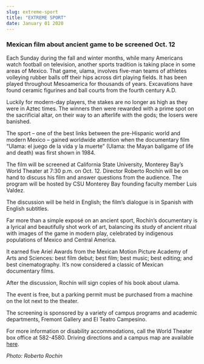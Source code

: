 ```yaml
---
slug: extreme-sport
title: "EXTREME SPORT"
date: January 01 2020
---
```


 
<h3>Mexican film about ancient game to be screened Oct. 12</h3>
<p>
  Each Sunday during the fall and winter months, while many Americans watch
  football on television, another sports tradition is taking place in some areas
  of Mexico. That game, ulama, involves five-man teams of athletes volleying
  rubber balls off their hips across dirt playing fields. It has been played
  throughout Mesoamerica for thousands of years. Excavations have found ceramic
  figurines and ball courts from the fourth century A.D.
</p>
<p>
  Luckily for modern-day players, the stakes are no longer as high as they were
  in Aztec times. The winners then were rewarded with a prime spot on the
  sacrificial altar, on their way to an afterlife with the gods; the losers were
  banished.
</p>
<p>
  The sport – one of the best links between the pre-Hispanic world and modern
  Mexico – gained worldwide attention when the documentary film “Ulama: el juego
  de la vida y la muerte” (Ulama: the Mayan ballgame of life and death) was
  first shown in 1984.
</p>
<p>
  The film will be screened at California State University, Monterey Bay’s World
  Theater at 7:30 p.m. on Oct. 12. Director Roberto Rochín will be on hand to
  discuss his film and answer questions from the audience. The program will be
  hosted by CSU Monterey Bay founding faculty member Luis Valdez.
</p>
<p>
  The discussion will be held in English; the film’s dialogue is in Spanish with
  English subtitles.
</p>
<p>
  Far more than a simple exposé on an ancient sport, Rochín’s documentary is a
  lyrical and beautifully shot work of art, balancing its study of ancient
  ritual with images of the game in modern play, celebrated by indigenous
  populations of Mexico and Central America.
</p>
<p>
  It earned five Ariel Awards from the Mexican Motion Picture Academy of Arts
  and Sciences: best film debut; best film; best music; best editing; and best
  cinematography. It’s now considered a classic of Mexican documentary films.
</p>
<p>After the discussion, Rochín will sign copies of his book about ulama.</p>
<p>
  The event is free, but a parking permit must be purchased from a machine on
  the lot next to the theater.
</p>
<p>
  The screening is sponsored by a variety of campus programs and academic
  departments, Fremont Gallery and El Teatro Campesino.
</p>
<p>
  For more information or disability accommodations, call the World Theater box
  office at 582-4580. Driving directions and a campus map are available
  <a href="https://csumb.edu/map">here</a>.
</p>
<p><em>Photo: Roberto Rochín</em></p>
 
